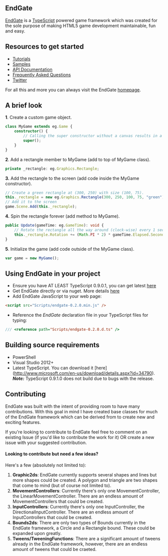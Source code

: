 ## EndGate
[EndGate](http://endgate.azurewebsites.net/) is a [TypeScript](http://www.typescriptlang.org/) powered game framework which was created for the sole purpose of making HTML5 game development maintainable, fun and easy.

## Resources to get started
* [Tutorials](http://endgate.azurewebsites.net/Tutorials)
* [Samples](http://endgate.azurewebsites.net/Samples)
* [API Documentation](http://endgate.azurewebsites.net/api)
* [Frequently Asked Questions](http://endgate.azurewebsites.net/faq)
* [Twitter](https://twitter.com/ntaylormullen)

For all this and more you can always visit the EndGate [homepage](http://endgate.azurewebsites.net/).

## A brief look
**1**. Create a custom game object.

```TypeScript
class MyGame extends eg.Game {
	constructor() {
		// Calling the super constructor without a canvas results in a full screen game.
		super();
	}
}
```

**2**. Add a rectangle member to MyGame (add to top of MyGame class).

```TypeScript
private _rectangle: eg.Graphics.Rectangle;
```

**3.** Add the rectangle to the screen (add code inside the MyGame constructor).
```TypeScript
// Create a green rectangle at (300, 250) with size (100, 75).
this._rectangle = new eg.Graphics.Rectangle(300, 250, 100, 75, "green");
// Add it to the screen
game.Scene.Add(this._rectangle);
```

**4.** Spin the rectangle forever (add method to MyGame).
```TypeScript
public Update(gameTime: eg.GameTime): void {
	// Rotate the rectangle all the way around (clock-wise) every 1 second.
	this._rectangle.Rotation += (Math.PI * 2) * gameTime.Elapsed.Seconds;
}
```

**5**. Initialize the game (add code outside of the MyGame class).

```TypeScript
var game = new MyGame();
```

## Using EndGate in your project
* Ensure you have AT LEAST TypeScript 0.9.0.1, you can get latest [here](http://www.microsoft.com/en-us/download/details.aspx?id=34790)
* Get EndGate directly or via nuget.  More details [here](http://endgate.azurewebsites.net/Download)
* Add EndGate JavaScript to your web page:

```HTML
<script src="Scripts/endgate-0.2.0.min.js" />
```
* Reference the *EndGate* declaration file in your TypeScript files for typing:

```JavaScript
/// <reference path="Scripts/endgate-0.2.0.d.ts" />
```

## Building source requirements
* PowerShell
* Visual Studio 2012+
* Latest TypeScript. You can download it [here] (http://www.microsoft.com/en-us/download/details.aspx?id=34790).  ***Note:*** TypeScript 0.9.1.0 does not build due to bugs with the release.
 
## Contributing
EndGate was built with the intent of providing room to have many contributions.  With this goal in mind I have created base classes for much of the EndGate framework which can be derived from to create new and exciting features.  

If you're looking to contribute to EndGate feel free to comment on an existing Issue (if you'd like to contribute the work for it) OR create a new issue with your suggested contribution.

#### Looking to contribute but need a few ideas?  

Here's a few (absolutely not limited to):

1. **Graphic2ds**:  EndGate currently supports several shapes and lines but more shapes could be created.  A polygon and triangle are two shapes that come to mind (but of course not limited to).
2. **MovementControllers**:  Currently there's only one MovementController, the LinearMovementController.  There are an endless amount of MovementControllers that could be created.
3. **InputControllers**:  Currently there's only one InputController, the DirectionalInputController.  There are an endless amount of InputControllers that could be created.
4. **Bounds2ds**:  There are only two types of Bounds currently in the EndGate framework, a Circle and a Rectangle bound.  These could be expanded upon greatly.
5. **Tweens/TweeningFunctions**:  There are a significant amount of tweens already in the EndGate framework, however, there are an endless amount of tweens that could be craeted.
